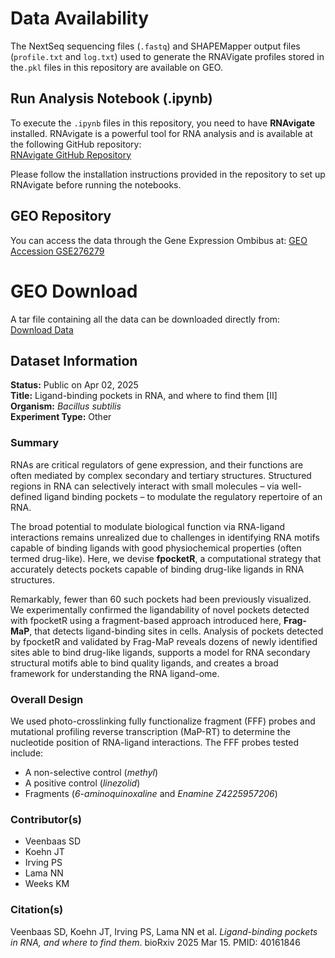 
# Data Availability

The NextSeq sequencing files (`.fastq`) and SHAPEMapper output files (`profile.txt` and `log.txt`) used to generate the RNAVigate profiles stored in the`.pkl` files in this repository are available on GEO.

## Run Analysis Notebook (.ipynb)

To execute the `.ipynb` files in this repository, you need to have **RNAvigate** installed. RNAvigate is a powerful tool for RNA analysis and is available at the following GitHub repository:  
[RNAvigate GitHub Repository](https://github.com/Weeks-UNC/RNAvigate)

Please follow the installation instructions provided in the repository to set up RNAvigate before running the notebooks.

## GEO Repository

You can access the data through the Gene Expression Ombibus at:
[GEO Accession GSE276279](https://www.ncbi.nlm.nih.gov/geo/query/acc.cgi?acc=GSE276279)

# GEO Download

A tar file containing all the data can be downloaded directly from:  
[Download Data](https://www.ncbi.nlm.nih.gov/geo/download/?acc=GSE276279&format=file)

## Dataset Information

**Status:** Public on Apr 02, 2025  
**Title:** Ligand-binding pockets in RNA, and where to find them [II]  
**Organism:** *Bacillus subtilis*  
**Experiment Type:** Other  

### Summary
RNAs are critical regulators of gene expression, and their functions are often mediated by complex secondary and tertiary structures. Structured regions in RNA can selectively interact with small molecules – via well-defined ligand binding pockets – to modulate the regulatory repertoire of an RNA. 

The broad potential to modulate biological function via RNA-ligand interactions remains unrealized due to challenges in identifying RNA motifs capable of binding ligands with good physiochemical properties (often termed drug-like). Here, we devise **fpocketR**, a computational strategy that accurately detects pockets capable of binding drug-like ligands in RNA structures. 

Remarkably, fewer than 60 such pockets had been previously visualized. We experimentally confirmed the ligandability of novel pockets detected with fpocketR using a fragment-based approach introduced here, **Frag-MaP**, that detects ligand-binding sites in cells. Analysis of pockets detected by fpocketR and validated by Frag-MaP reveals dozens of newly identified sites able to bind drug-like ligands, supports a model for RNA secondary structural motifs able to bind quality ligands, and creates a broad framework for understanding the RNA ligand-ome.

### Overall Design
We used photo-crosslinking fully functionalize fragment (FFF) probes and mutational profiling reverse transcription (MaP-RT) to determine the nucleotide position of RNA-ligand interactions. The FFF probes tested include:  
- A non-selective control (*methyl*)  
- A positive control (*linezolid*)  
- Fragments (*6-aminoquinoxaline* and *Enamine Z4225957206*)  

### Contributor(s)
- Veenbaas SD  
- Koehn JT  
- Irving PS  
- Lama NN  
- Weeks KM  

### Citation(s)
Veenbaas SD, Koehn JT, Irving PS, Lama NN et al. *Ligand-binding pockets in RNA, and where to find them*. bioRxiv 2025 Mar 15. PMID: 40161846
